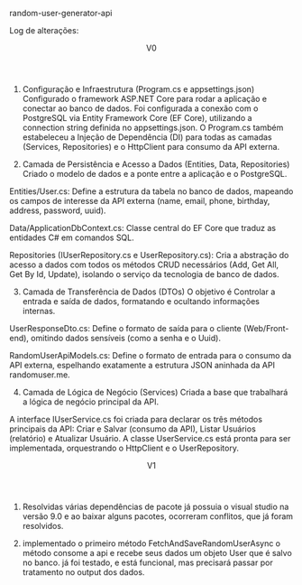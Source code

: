random-user-generator-api

Log de alterações:
<header>V0</header>

1. Configuração e Infraestrutura (Program.cs e appsettings.json)
Configurado o framework ASP.NET Core para rodar a aplicação e conectar ao banco de dados.
Foi configurada a conexão com o PostgreSQL via Entity Framework Core (EF Core), utilizando a connection string definida no appsettings.json. O Program.cs também estabeleceu a Injeção de Dependência (DI) para todas as camadas (Services, Repositories) e o HttpClient para consumo da API externa.

2. Camada de Persistência e Acesso a Dados (Entities, Data, Repositories)
Criado o modelo de dados e a ponte entre a aplicação e o PostgreSQL.

Entities/User.cs: Define a estrutura da tabela no banco de dados, mapeando os campos de interesse da API externa (name, email, phone, birthday, address, password, uuid).

Data/ApplicationDbContext.cs: Classe central do EF Core que traduz as entidades C# em comandos SQL.

Repositories (IUserRepository.cs e UserRepository.cs): Cria a abstração do acesso a dados com todos os métodos CRUD necessários (Add, Get All, Get By Id, Update), isolando o serviço da tecnologia de banco de dados.

3. Camada de Transferência de Dados (DTOs)
O objetivo é Controlar a entrada e saída de dados, formatando e ocultando informações internas.

UserResponseDto.cs: Define o formato de saída para o cliente (Web/Front-end), omitindo dados sensíveis (como a senha e o Uuid).

RandomUserApiModels.cs: Define o formato de entrada para o consumo da API externa, espelhando exatamente a estrutura JSON aninhada da API randomuser.me.

4. Camada de Lógica de Negócio (Services)
Criada a base que trabalhará a lógica de negócio principal da API.

A interface IUserService.cs foi criada para declarar os três métodos principais da API: Criar e Salvar (consumo da API), Listar Usuários (relatório) e Atualizar Usuário. A classe UserService.cs está pronta para ser implementada, orquestrando o HttpClient e o UserRepository.

<header>V1</header>

1. Resolvidas várias dependências de pacote 
já possuia o visual studio na versão 9.0 e ao baixar alguns pacotes, ocorreram conflitos, que já foram resolvidos.

2. implementado o primeiro método FetchAndSaveRandomUserAsync
o método consome a api e recebe seus dados um objeto User que é salvo no banco.
já foi testado, e está funcional, mas precisará passar por tratamento no output dos dados.